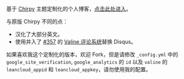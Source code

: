 基于 [Chirpy](https://github.com/cotes2020/jekyll-theme-chirpy) 主题定制化的个人博客，[点击此处进入](https://nihil.cc/)。

与原版 Chirpy 不同的点：

* 汉化了大部分英文。
* 使用并入了 [#357](#https://github.com/xCss/Valine/pull/357) 的 [Valine 评论系统](https://valine.js.org/)替换 Disqus。

如果喜欢我这个定制化的版本，欢迎 Fork，但是请修改 `_config.yml` 中的 `google_site_verification`, `google_analytics` 的 `id` 以及 `valine` 的 `leancloud_appid` 和 `leancloud_appkey`，请勿使用我的配置。
